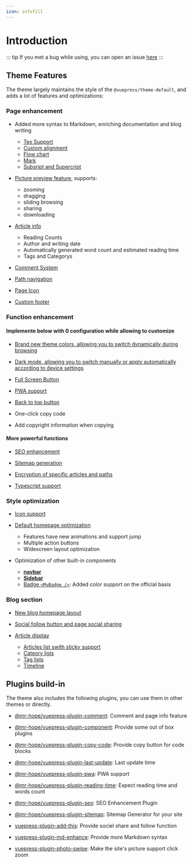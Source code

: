 ```yaml
---
icon: infofill
---
```


# Introduction

::: tip
If you met a bug while using, you can open an issue [here](https://github.com/Mister-Hope/vuepress-theme-hope/issues)
:::

## Theme Features

The theme largely maintains the style of the `@vuepress/theme-default`, and adds a lot of features and optimizations:

### Page enhancement

- Added more syntax to Markdown, enriching documentation and blog writing

  - [Tex Support](feature/markdown/tex.md)
  - [Custom alignment](feature/markdown/align.md)
  - [Flow chart](feature/markdown/flowchart.md)
  - [Mark](feature/markdown/mark.md)
  - [Subsript and Supercript](feature/markdown/sup-sub.md)

- [Picture preview feature](layout/page.md#picture-preview), supports:

  - zooming
  - dragging
  - sliding browsing
  - sharing
  - downloading

- [Article info](layout/page.md#page-info-display)

  - Reading Counts
  - Author and writing date
  - Automatically generated word count and estimated reading time
  - Tags and Categorys

- [Comment System](feature/comment.md)

- [Path navigation](layout/page.md#breadcrumb)

- [Page Icon](layout/page.md#icon-support)

- [Custom footer](layout/page.md#footer-support)

### Function enhancement

#### Implemente below with 0 configuration while allowing to customize

- [Brand new theme colors, allowing you to switch dynamically during browsing](feature/theme.md#theme-color)

- [Dark mode, allowing you to switch manually or apply automatically according to device settings](feature/theme.md#darkmode)

- [Full Screen Button](feature/theme.md#fullscreen-button)

- [PWA support](../config/plugin/pwa.md)

- [Back to top button](feature/component.md#back-to-top-button-backtotop)

- One-click copy code

- Add copyright information when copying

#### More powerful functions

- [SEO enhancement](feature/seoAndSitemap.md#SEO)

- [Sitemap generation](feature/seoAndSitemap.md#Sitemap)

- [Encryption of specific articles and paths](feature/encrypt.md)

- [Typescript support](feature/typescript.md)

### Style optimization

- [Icon support](feature/readme.md)

- [Default homepage optimization](layout/home.md)

  - Features have new animations and support jump
  - Multiple action buttons
  - Widescreen layout optimization

- Optimization of other built-in components

  - [**navbar**](layout/navbar.md)
  - [**Sidebar**](layout/sidebar.md)
  - [Badge `<MyBadge />`](feature/component.md#badge-mybadge): Added color support on the official basis

### Blog section

- [New blog homepage layout](layout/blog.md)

- [Social follow button and page social sharing](https://vuepress-add-this.mrhope.site)

- [Article display](feature/blog.md)

  - [Articles list swith sticky support](feature/blog.md#article)
  - [Cateory lists](feature/blog.md#category)
  - [Tag lists](feature/blog.md#tags)
  - [Timeline](feature/blog.md#timeline)

## Plugins build-in

The theme also includes the following plugins, you can use them in other themes or directly.

- [@mr-hope/vuepress-plugin-comment](https://vuepress-comment.mrhope.site): Comment and page info feature

- [@mr-hope/vuepress-plugin-component](feature/component.md): Provide some out of box plugins

- [@mr-hope/vuepress-plugin-copy-code](https://vuepress-copy-code.mrhope.site): Provide copy button for code blocks

- [@mr-hope/vuepress-plugin-last-update](https://vuepress-last-update.mrhope.site): Last update time

- [@mr-hope/vuepress-plugin-pwa](../config/plugin/pwa.md): PWA support

- [@mr-hope/vuepress-plugin-reading-time](../config/plugin/reading-time.md): Expect reading time and words count

- [@mr-hope/vuepress-plugin-seo](../config/plugin/seo.md): SEO Enhancement Plugin

- [@mr-hope/vuepress-plugin-sitemap](../config/plugin/sitemap.md): Sitemap Generator for your site

- [vuepress-plugin-add-this](https://vuepress-add-this.mrhope.site): Provide sociel share and follow function

- [vuepress-plugin-md-enhance](https://vuepress-md-enhance.mrhope.site): Provide more Markdown syntax

- [vuepress-plugin-photo-swipe](https://vuepress-photo-swipe.mrhope.site): Make the site's picture support click zoom
